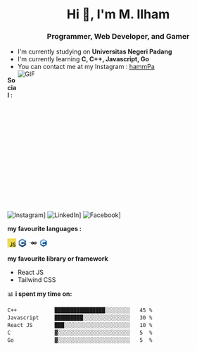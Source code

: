 <h1 align="center">Hi 👋, I'm M. Ilham</h1>
<h3 align="center">Programmer, Web Developer, and Gamer</h3>

- I'm currently studying on **Universitas Negeri Padang**
- I'm currently learning **C, C++, Javascript, Go**
- You can contact me at my Instagram : [hammPa](https://www.instagram.com/hammPa._)
  <img align="right" alt="GIF" src="https://github.com/abhisheknaiidu/abhisheknaiidu/blob/master/code.gif?raw=true" width="500" height="320" />

**Social :**
![Instagram](https://img.shields.io/badge/Instagram-E4405F?style=for-the-badge&logo=Instagram&logoColor=white)]
![LinkedIn](https://img.shields.io/badge/linkedin-007bb6?style=for-the-badge&logo=LinkedIn&logoColor=white)]
![Facebook](https://img.shields.io/badge/Facebook-1877F2?style=for-the-badge&logo=Facebook&logoColor=white)]



**my favourite languages :**  

<code><img height="20" src="https://raw.githubusercontent.com/github/explore/80688e429a7d4ef2fca1e82350fe8e3517d3494d/topics/javascript/javascript.png"></code>
<code><img height="20" src="https://raw.githubusercontent.com/github/explore/80688e429a7d4ef2fca1e82350fe8e3517d3494d/topics/cpp/cpp.png"></code>
<code><img height="20" src="https://raw.githubusercontent.com/github/explore/80688e429a7d4ef2fca1e82350fe8e3517d3494d/topics/go/go.png"></code>
<code><img height="20" src="https://raw.githubusercontent.com/github/explore/80688e429a7d4ef2fca1e82350fe8e3517d3494d/topics/c/c.png"></code>

**my favourite library or framework**
- React JS
- Tailwind CSS


📊 **i spent my time on:**
<!--START_SECTION:waka-->

```txt
C++            ████████████████░░░░░░░░   45 %
Javascript     █████████░░░░░░░░░░░░░░░   30 %
React JS       ███░░░░░░░░░░░░░░░░░░░░░   10 %
C              ▓░░░░░░░░░░░░░░░░░░░░░░░   5  %
Go             ▓░░░░░░░░░░░░░░░░░░░░░░░   5  %
```

<!--END_SECTION:waka-->


